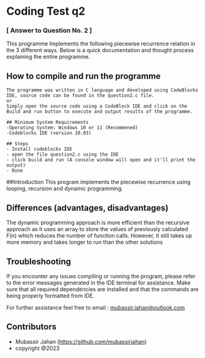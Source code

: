 # Coding Test q2 

### [ Answer to Question No. 2 ]
This programme Implements the following piecewise recurrence relation in the 3 different ways.
Below is a quick documentation and thought process explaining the entire programme.

## How to compile and run the programme
    The programme was written in C language and developed using CodeBlocks IDE, source code can be found in the question2.c file.
    or
    Simply open the source code using a CodeBlock IDE and click on the Build and run button to execute and output results of the programme.

    ## Minimum System Requirements
    -Operating System: Windows 10 or 11 (Recommened)
    -Codeblocks IDE (version 20.03)

    ## Steps
    - Install codeblocks IDE
    - open the file question2.c using the IDE
    - click build and run (A console window will open and it'll print the output)
    - Done

##Introduction
This program implements the piecewise recurrence using looping, recursion and dynamic programming.


## Differences (advantages, disadvantages)
The dynamic programming approach is more efficient than the recursive approach as it uses an array to store the values of previously calculated F(n)
which reduces the number of function calls. However, it still takes up more memory and takes longer to run than the other solutions

## Troubleshooting

If you encounter any issues compiling or running the program, please refer to the error messages generated in the IDE terminal for assistance. Make sure that all required dependencies are installed and that the commands are being properly formatted from IDE.     

For further assistance feel free to email : mubassir.jahan@outlook.com

## Contributors

- Mubassir Jahan (https://github.com/mubassirjahan)
- copyright @2023

